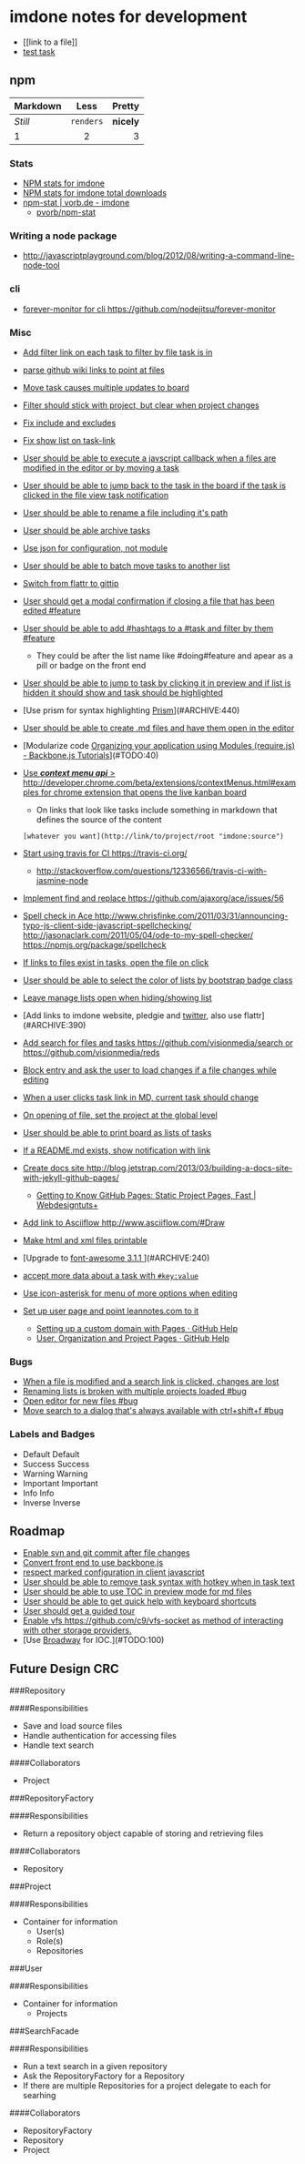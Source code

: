 imdone notes for development
==========
- [[link to a file]]
- [test task](#ARCHIVE:670)
## npm

Markdown | Less | Pretty
--- | :---: | ---:
*Still* | `renders` | **nicely**
1 | 2 | 3

### Stats  
- [NPM stats for imdone](http://isaacs.iriscouch.com/downloads/_design/app/_view/pkg?group_level=3&end_key=[%22imdone%22]&start_key=[%22imdone%22,{}]&descending=true)
- [NPM stats for imdone total downloads](http://isaacs.iriscouch.com/downloads/_design/app/_view/pkg?group_level=1&start_key=["imdone"]&end_key=["imdone",{}])
- [npm-stat | vorb.de - imdone](http://npm-stat.vorb.de/charts.html?package=imdone)
    - [pvorb/npm-stat](https://github.com/pvorb/npm-stat)

### Writing a node package
- <http://javascriptplayground.com/blog/2012/08/writing-a-command-line-node-tool>

### cli
- [forever-monitor for cli <https://github.com/nodejitsu/forever-monitor>](#ARCHIVE:590)

### Misc
- [Add filter link on each task to filter by file task is in](#ARCHIVE:190)
- [parse github wiki links to point at files](#ARCHIVE:330)
- [Move task causes multiple updates to board](#ARCHIVE:340)
- [Filter should stick with project, but clear when project changes](#ARCHIVE:280)
- [Fix include and excludes](#ARCHIVE:320)
- [Fix show list on task-link](#ARCHIVE:370) 
- [User should be able to execute a javscript callback when a files are modified in the editor or by moving a task](#ARCHIVE:310)
- [User should be able to jump back to the task in the board if the task is clicked in the file view task notification](#ARCHIVE:350)
- [User should be able to rename a file including it's path](#DOING:30)
- [User should be able archive tasks](#ARCHIVE:150)
- [Use json for configuration, not module](#DOING:40)
- [User should be able to batch move tasks to another list](#ARCHIVE:160)
- [Switch from flattr to gittip](#ARCHIVE:300)
- [User should get a modal confirmation if closing a file that has been edited #feature](#ARCHIVE:410)
- [User should be able to add #hashtags to a #task and filter by them #feature](#TODO:110)
    - They could be after the list name like #doing#feature and apear as a pill or badge on the front end
- [User should be able to jump to task by clicking it in preview and if list is hidden it should show and task should be highlighted](#ARCHIVE:400)
- [Use prism for syntax highlighting [Prism](http://prismjs.com/)](#ARCHIVE:440)
- [User should be able to create .md files and have them open in the editor](#ARCHIVE:210)
- [Modularize code [Organizing your application using Modules (require.js) - Backbone.js Tutorials](http://backbonetutorials.com/organizing-backbone-using-modules/)](#TODO:40)
- [Use ***context menu api*** > <http://developer.chrome.com/beta/extensions/contextMenus.html#examples> for chrome extension that opens the live kanban board](#TODO:130)
	- On links that look like tasks include something in markdown that defines the source of the content

	`[whatever you want](http://link/to/project/root "imdone:source")`

- [Start using travis for CI <https://travis-ci.org/>](#ARCHIVE:290)
    - <http://stackoverflow.com/questions/12336566/travis-ci-with-jasmine-node>
- [Implement find and replace <https://github.com/ajaxorg/ace/issues/56>](#TODO:120)
- [Spell check in Ace <http://www.chrisfinke.com/2011/03/31/announcing-typo-js-client-side-javascript-spellchecking/> <http://jasonaclark.com/2011/05/04/ode-to-my-spell-checker/> <https://npmjs.org/package/spellcheck>](#TODO:60)
- [If links to files exist in tasks, open the file on click](#ARCHIVE:500)
- [User should be able to select the color of lists by bootstrap badge class](#TODO:90)
- [Leave manage lists open when hiding/showing list](#ARCHIVE:650)
- [Add links to imdone website, pledgie and [twitter](https://twitter.com/about/resources/buttons#tweet), also use flattr](#ARCHIVE:390)
- [Add search for files and tasks <https://github.com/visionmedia/search> or <https://github.com/visionmedia/reds>](#ARCHIVE:460)
- [Block entry and ask the user to load changes if a file changes while editing](#TODO:70)
- [When a user clicks task link in MD, current task should change](#ARCHIVE:380)
- [On opening of file, set the project at the global level](#ARCHIVE:170)
- [User should be able to print board as lists of tasks](#ARCHIVE:470)
- [If a README.md exists, show notification with link](#ARCHIVE:520)
- [Create docs site <http://blog.jetstrap.com/2013/03/building-a-docs-site-with-jekyll-github-pages/>](#ARCHIVE:430)
    - [Getting to Know GitHub Pages: Static Project Pages, Fast | Webdesigntuts+](http://webdesign.tutsplus.com/tutorials/applications/getting-to-know-github-pages-static-project-pages-fast/) 
- [Add link to Asciiflow <http://www.asciiflow.com/#Draw>](#TODO:50)
- [Make html and xml files printable](#ARCHIVE:480)
- [Upgrade to [font-awesome 3.1.1 ](http://fortawesome.github.io/Font-Awesome/icons/)](#ARCHIVE:240)
- [accept more data about a task with `#key:value`](#PLANNING:10)
- [Use icon-asterisk for menu of more options when editing](#PLANNING:20)
- [Set up user page and point leannotes.com to it](#ARCHIVE:270)
    - [Setting up a custom domain with Pages · GitHub Help](https://help.github.com/articles/setting-up-a-custom-domain-with-pages)
    - [User, Organization and Project Pages · GitHub Help](https://help.github.com/articles/user-organization-and-project-pages)
### Bugs
- [When a file is modified and a search link is clicked, changes are lost](#ARCHIVE:200)
- [Renaming lists is broken with multiple projects loaded #bug](#ARCHIVE:600)
- [Open editor for new files #bug](#ARCHIVE:250) 
- [Move search to a dialog that's always available with ctrl+shift+f #bug](#ARCHIVE:450)

### Labels and Badges
- Default <span class="label">Default</span>
- Success <span class="label label-success">Success</span>
- Warning <span class="label label-warning">Warning</span>
- Important	<span class="label label-important">Important</span>
- Info <span class="label label-info">Info</span>
- Inverse <span class="label label-inverse">Inverse</span>

Roadmap
----
- [Enable svn and git commit after file changes](#ARCHIVE:230)
- [Convert front end to use backbone.js](#TODO:80)
- [respect marked configuration in client javascript](#TODO:150)
- [User should be able to remove task syntax with hotkey when in task text](#DOING:50)
- [User should be able to use TOC in preview mode for md files](#ARCHIVE:420)
- [User should be able to get quick help with keyboard shortcuts](#PLANNING:40)
- [User should get a guided tour](#TODO:140)
- [Enable vfs <https://github.com/c9/vfs-socket> as method of interacting with other storage providers.](#ARCHIVE:260)
- [Use [Broadway](https://npmjs.org/package/broadway) for IOC.](#TODO:100)

Future Design CRC
----

###Repository

####Responsibilities
- Save and load source files
- Handle authentication for accessing files
- Handle text search

####Collaborators
- Project

###RepositoryFactory

####Responsibilities
- Return a repository object capable of storing and retrieving files

####Collaborators
- Repository

###Project

####Responsibilities
- Container for information
    - User(s)
    - Role(s)
    - Repositories

###User

####Responsibilities
- Container for information
    - Projects

###SearchFacade

####Responsibilities
- Run a text search in a given repository
- Ask the RepositoryFactory for a Repository
- If there are multiple Repositories for a project delegate to each for searhing

####Collaborators
- RepositoryFactory
- Repository
- Project









